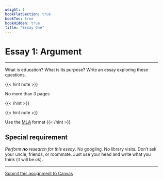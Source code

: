 ```yaml
---
weight: 1
bookFlatSection: true
bookToc: true
bookHidden: true
title: "Essay One"
---
```


# Essay 1: Argument

---


What is education? What is its purpose? Write an essay exploring these questions.

{{< hint note >}} 

<span style="color: var(--circle-dots)"><i class="far fa-dot-circle"></i></span> No more than 3 pages

{{< /hint >}} 

{{< hint note >}} 

<span style="color: var(--circle-dots)"><i class="far fa-dot-circle"></i></span> Use the [MLA](/resources/open-handbook/chapter-11-mla/) format
{{< /hint >}} 


## Special requirement

*Perform **no** research for this essay*. No googling. No library visits. Don’t ask your uncle, friends, or roommate. Just use your head and write what you think (it will be ok).

 



<!---
## Assignment parameters

| Description                                | Number                                                                          |
|:----------------------------------------|:----------------------------------------------------------------------------- |
| Number of pages             | ≤ 3                                               |
| Citation style | [MLA](/resources/open-handbook/chapter-11-mla/)
| Drafts | 2 |

--->

---

<i class="fa fa-cloud-upload-alt"></i> [Submit this assignment to Canvas](https://canvas.dartmouth.edu)


